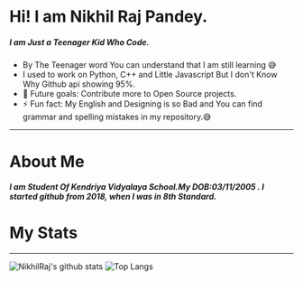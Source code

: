 # Hi! I am Nikhil Raj Pandey.
##### I am Just a Teenager Kid Who Code.
- By The Teenager word You can understand that I am still learning 😅
- I used to work on Python, C++ and Little Javascript But I don't Know Why Github api showing 95%.
- 🥅 Future goals: Contribute more to Open Source projects.
- ⚡ Fun fact:  My English and Designing is so Bad and You can find grammar and spelling mistakes in my repository.😅
<hr>

# About Me

***I am Student Of Kendriya Vidyalaya School.My DOB:03/11/2005 . I started github from 2018, when I was in 8th Standard.***

# My Stats
<hr>

![NikhilRaj's github stats](https://github-readme-stats.vercel.app/api?username=NikhilRajPandey&show_icons=true&theme=light)
![Top Langs](https://github-readme-stats.vercel.app/api/top-langs/?username=nikhilrajpandey)
